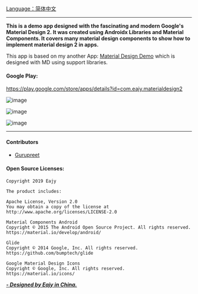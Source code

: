 [Language：简体中文](https://github.com/Eajy/MaterialDesign2/blob/master/README_CN.md)  
  
---  

**This is a demo app designed with the fascinating and modern Google's Material Design 2.
It was created using Androidx Libraries and Material Components.
It covers many material design components to show how to implement material design 2 in apps.**  
  
This app is based on my another App: [Material Design Demo](https://github.com/Eajy/MaterialDesignDemo) which is designed with MD using support libraries.  

  
#### Google Play:  
https://play.google.com/store/apps/details?id=com.eajy.materialdesign2  
  
![image](https://github.com/Eajy/MaterialDesign2/blob/master/pictures/1.png)

![image](https://github.com/Eajy/MaterialDesign2/blob/master/pictures/2.png)

![image](https://github.com/Eajy/MaterialDesign2/blob/master/pictures/3.png)
  
---  

#### Contributors  
- [Gurupreet](https://github.com/Gurupreet)  

#### Open Source Licenses:  
    Copyright 2019 Eajy  
      
    The product includes:  
      
    Apache License, Version 2.0  
    You may obtain a copy of the license at  
    http://www.apache.org/licenses/LICENSE-2.0  
      
    Material Components Android  
    Copyright © 2015 The Android Open Source Project. All rights reserved. 
    https://material.io/develop/android/  
      
    Glide  
    Copyright © 2014 Google, Inc. All rights reserved.  
    https://github.com/bumptech/glide  
      
    Google Material Design Icons  
    Copyright © Google, Inc. All rights reserved.  
    https://material.io/icons/
  
[_**- Designed by Eajy in China.**_](https://sites.google.com/view/eajy)
